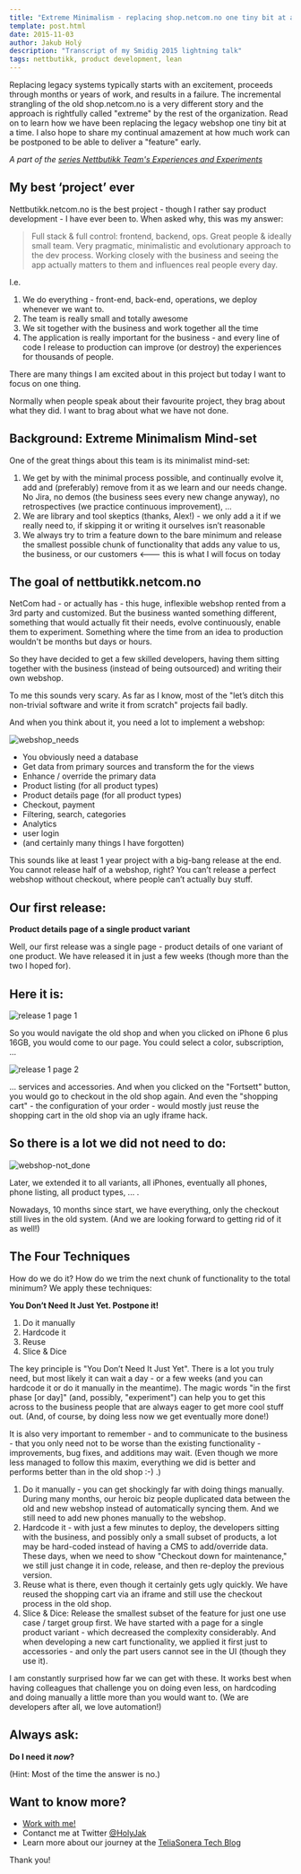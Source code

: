 ```yaml
---
title: "Extreme Minimalism - replacing shop.netcom.no one tiny bit at a time (Smidig 2015 transcript)"
template: post.html
date: 2015-11-03
author: Jakub Holý
description: "Transcript of my Smidig 2015 lightning talk"
tags: nettbutikk, product development, lean
---
```


Replacing legacy systems typically starts with an excitement, proceeds through
months or years of work, and results in a failure. The incremental strangling
of the old shop.netcom.no is a very different story and the approach is
rightfully called "extreme" by the rest of the organization. Read on to learn how
we have been replacing the legacy webshop one tiny bit at a time. I also hope
to share my continual amazement at how much work can be postponed to be able to
deliver a "feature" early.

*A part of the [series Nettbutikk Team's Experiences and Experiments](/tech-blog/tags/nettbutikk)*

## My best ‘project’ ever

Nettbutikk.netcom.no is the best project - though I rather say product development -
I have ever been to. When asked why, this was my answer:

> Full stack & full control: frontend, backend, ops. Great people & ideally
> small team. Very pragmatic, minimalistic and evolutionary approach to the dev
> process. Working closely with the business and seeing the app actually matters
> to them and influences real people every day.

I.e.

1. We do everything - front-end, back-end, operations, we deploy whenever we want to.
2. The team is really small and totally awesome
4. We sit together with the business and work together all the time
5. The application is really important for the business - and every line of code
I release to production can improve (or destroy) the experiences for thousands
of people.

There are many things I am excited about in this project but today I want to focus on one thing.

Normally when people speak about their favourite project, they brag about what
they did. I want to brag about what we have not done.

## Background: Extreme Minimalism Mind-set

One of the great things about this team is its minimalist mind-set:

1. We get by with the minimal process possible, and continually evolve it,
 add and (preferably) remove from it as we learn and our needs change. No Jira,
 no demos (the business sees every new change anyway), no retrospectives (we
 practice continuous improvement), ...
2. We are library and tool skeptics (thanks, Alex!) - we only add a it if we
really need to, if skipping it or writing it ourselves isn’t reasonable
3. We always try to trim a feature down to the bare minimum and release the
smallest possible chunk of functionality that adds any value to us,
the business, or our customers <--- this is what I will focus on today

## The goal of nettbutikk.netcom.no

NetCom had - or actually has - this huge, inflexible webshop rented from a 3rd
party and customized. But the business wanted something different, something
that would actually fit their needs, evolve continuously, enable them to experiment.
Something where the time from an idea to production wouldn't be months but days
or hours.

So they have decided to get a few skilled developers, having them sitting together
with the business (instead of being outsourced) and writing their own webshop.

To me this sounds very scary. As far as I know, most of the "let’s ditch this
non-trivial software and write it from scratch" projects fail badly.

And when you think about it, you need a lot to implement a webshop:

![webshop_needs](../../images/extreme_minimalism-webshop_needs.png)


* You obviously need a database
* Get data from primary sources and transform the for the views
* Enhance / override the primary data
* Product listing (for all product types)
* Product details page (for all product types)
* Checkout, payment
* Filtering, search, categories
* Analytics
* user login
* (and certainly many things I have forgotten)

This sounds like at least 1 year project with a big-bang release at the end.
You cannot release half of a webshop, right? You can’t release a perfect webshop
without checkout, where people can’t actually buy stuff.

## Our first release:

**Product details page of a single product variant**

Well, our first release was a single page - product details of one variant of
one product. We have released it in just a few weeks (though more than the two
I hoped for).

## Here it is:

![release 1 page 1](../../images/extreme_minimalism-nettbutik_r1-page1.png)

So you would navigate the old shop and when you clicked on iPhone 6 plus 16GB,
you would come to our page. You could select a color, subscription, ...

![release 1 page 2](../../images/extreme_minimalism-nettbutik_r1-page2.png)

... services and accessories. And when you clicked on the "Fortsett" button, you
would go to checkout in the old shop again. And even the "shopping cart" - the
configuration of your order - would mostly just reuse the shopping cart in the
old shop via an ugly iframe hack.

## So there is a lot we did not need to do:

![webshop-not_done](../../images/extreme_minimalism-webshop-not_done.png)

Later, we extended it to all variants, all iPhones, eventually all phones,
phone listing, all product types, ... .

Nowadays, 10 months since start, we have everything, only the checkout still
lives in the old system. (And we are looking forward to getting rid of it as well!)

## The Four Techniques

How do we do it? How do we trim the next chunk of functionality to the total minimum? We
apply these techniques:

**You Don’t Need It Just Yet. Postpone it!**

1. Do it manually
2. Hardcode it
3. Reuse
4. Slice & Dice

The key principle is "You Don’t Need It Just Yet". There is a lot you truly need,
but most likely it can wait a day - or a few weeks
(and you can hardcode it or do it manually in the meantime).
The magic words "in the first phase [or day]" (and, possibly, "experiment") can
help you to get this across to the business people that are always eager to get
more cool stuff out. (And, of course, by doing less now we get eventually more done!)

It is also very important to remember - and to communicate to the business - that
you only need not to be worse than the existing functionality - improvements,
bug fixes, and additions may wait. (Even though we more less managed to follow
this maxim, everything we did is better and performs better than in the old shop :-) .)

1. Do it manually - you can get shockingly far with doing things manually.
During many months, our heroic biz people duplicated data between the old and
new webshop instead of automatically syncing them. And we still need to add
new phones manually to the webshop.
2. Hardcode it - with just a few minutes to deploy, the developers sitting with
the business, and possibly only a small subset of
products, a lot may be hard-coded instead of having a CMS to add/override data.
These days, when we need to show "Checkout down for maintenance," we still just
change it in code, release, and then re-deploy the previous version.
3. Reuse what is there, even though it certainly gets ugly quickly. We have
reused the shopping cart via an iframe and still use the checkout process in the
old shop.
4. Slice & Dice: Release the smallest subset of the feature for just one use
case / target group first. We have started with a page for a single product
variant - which decreased the complexity considerably. And when developing a new
cart functionality, we applied it first just to accessories - and only the part
users cannot see in the UI (though they use it).

I am constantly surprised how far we can get with these.
It works best when having colleagues that challenge you on doing even less, on
hardcoding and doing manually a little more than you would want to. (We are
developers after all, we love automation!)

## Always ask:

**Do I need it *now*?**

(Hint: Most of the time the answer is no.)

## Want to know more?

* [Work with me!](https://netcom.no/disrupt-us)
* Contanct me at Twitter [@HolyJak](https://twitter.com/HolyJak)
* Learn more about our journey at the [TeliaSonera Tech Blog](teliasonera.github.io/tech-blog/)

Thank you!
